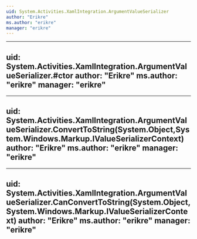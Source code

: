 ```yaml
---
uid: System.Activities.XamlIntegration.ArgumentValueSerializer
author: "Erikre"
ms.author: "erikre"
manager: "erikre"
---
```


---
uid: System.Activities.XamlIntegration.ArgumentValueSerializer.#ctor
author: "Erikre"
ms.author: "erikre"
manager: "erikre"
---

---
uid: System.Activities.XamlIntegration.ArgumentValueSerializer.ConvertToString(System.Object,System.Windows.Markup.IValueSerializerContext)
author: "Erikre"
ms.author: "erikre"
manager: "erikre"
---

---
uid: System.Activities.XamlIntegration.ArgumentValueSerializer.CanConvertToString(System.Object,System.Windows.Markup.IValueSerializerContext)
author: "Erikre"
ms.author: "erikre"
manager: "erikre"
---
